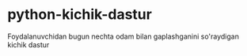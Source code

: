 # python-kichik-dastur
Foydalanuvchidan bugun nechta odam bilan gaplashganini so'raydigan kichik dastur
